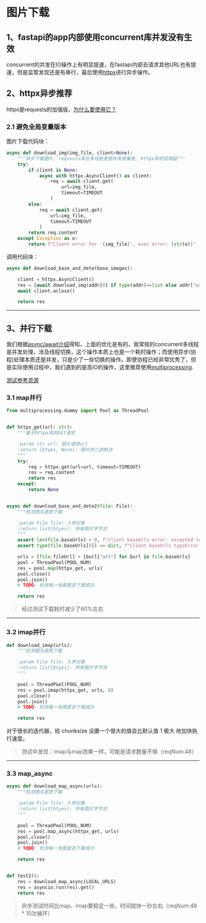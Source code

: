 # 图片下载

## 1、fastapi的app内部使用concurrent库并发没有生效

concurrent的并发在IO操作上有明显提速，在fastapi内部去请求其他URL也有提速，但是监管发现还是有串行，最后使用[httpx](https://www.python-httpx.org/async/)进行异步操作。

## 2、httpx异步推荐

httpx是requests的加强版，[为什么要使用它？](https://baijiahao.baidu.com/s?id=1700108659857219798&wfr=spider&for=pc)

### 2.1 避免全局变量版本

图片下载代码块：

```python
async def download_img(img_file, client=None):
    """异步下载图片, requests库在多线程里面并发效果差, httpx有明显增益"""
    try:
        if client is None:
            async with httpx.AsyncClient() as client:
                req = await client.get(
                    url=img_file,
                    timeout=TIMEOUT
                )
        else:
            req = await client.get(
                url=img_file,
                timeout=TIMEOUT
            )   
        return req.content
    except Exception as e:
        return f"Client error for '{img_file}', exec error: {str(e)}"
```

调用代码块：

```python
async def download_base_and_dete(base_images):

    client = httpx.AsyncClient()
    res = [await download_img(addr[0] if type(addr)==list else addr["url"], client=client) for addr in base_images]
    await client.aclose()

    return res
```

---

## 3、并行下载

我们根据[async/await介绍](./async_await.md)得知，上面的优化是有的，我常规的concurrent多线程是并发处理，涉及线程切换，这个操作本质上也是一个耗时操作；而使用异步(协程)处理本质还是并发，只是少了一些切换的操作。即使协程已经非常优秀了，但是实际使用过程中，我们遇到的是高IO的操作，这里推荐使用[multiprocessing](https://docs.python.org/zh-cn/3/library/multiprocessing.html).

[测试参考资源](https://blog.csdn.net/BobYuan888/article/details/109266020)


### 3.1 map并行

```python
from multiprocessing.dummy import Pool as ThreadPool


def httpx_get(url: str):
    """基于httpx库的GET请求

    :param str url: 图片请求url
    :return [btyes, None]: 图片的二进制流
    """
    try:
        req = httpx.get(url=url, timeout=TIMEOUT)
        res = req.content
        return res
    except:
        return None


async def download_base_and_dete2(file: File):
    """检测图与底图下载

    :param File file: 入参对象
    :return list[btyes]: 所有图片字节流
    """
    assert len(file.baseUrls) > 0, f"Client baseUrls error: excepted length > 1, got {file.baseUrls}."
    assert type(file.baseUrls[0]) == dict, f"Client baseUrls typeError: excepted dict, got {type(file.baseUrls[0])}."

    urls = [file.fileUrl] + [burl["url"] for burl in file.baseUrls]
    pool = ThreadPool(POOL_NUM)
    res = pool.map(httpx_get, urls)
    pool.close()
    pool.join()
    # TODO: 检测每一张图是否下载成功

    return res
```

> 经过测试下载耗时减少了60%左右

---

### 3.2 imap并行

```python
def download_imap(urls):
    """检测图与底图下载

    :param File file: 入参对象
    :return list[btyes]: 所有图片字节流
    """

    pool = ThreadPool(POOL_NUM)
    res = pool.imap(httpx_get, urls, 8)
    pool.close()
    pool.join()
    # TODO: 检测每一张图是否下载成功

    return res
```

对于很长的迭代器，给 chunksize 设置一个很大的值会比默认值 1 极大 地加快执行速度。

> 测试中发现：imap与map效果一样，可能是请求数量不够（reqNum:48）

---

### 3.3 map_async

```python
async def download_map_async(urls):
    """检测图与底图下载

    :param File file: 入参对象
    :return list[btyes]: 所有图片字节流
    """

    pool = ThreadPool(POOL_NUM)
    res = pool.map_async(httpx_get, urls)
    pool.close()
    pool.join()
    # TODO: 检测每一张图是否下载成功

    return res


def test2():
    res = download_map_async(LOCAL_URLS)
    res = asyncio.run(res).get()
    return res
```

> 异步测试时间比map、imap要稳定一些，时间就快一秒左右（reqNum:48  * 10次循环）

